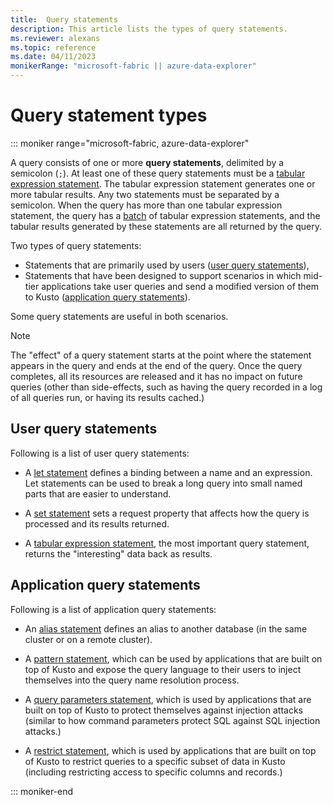 ```yaml
---
title:  Query statements
description: This article lists the types of query statements.
ms.reviewer: alexans
ms.topic: reference
ms.date: 04/11/2023
monikerRange: "microsoft-fabric || azure-data-explorer"
---
```

# Query statement types

::: moniker range="microsoft-fabric, azure-data-explorer"

A query consists of one or more **query statements**, delimited by a semicolon (`;`).
At least one of these query statements must be a [tabular expression statement](tabular-expression-statements.md).
The tabular expression statement generates one or more tabular results. Any two statements must be separated by a semicolon.
When the query has more than one tabular expression statement, the query has a [batch](batches.md) of tabular expression statements, and the tabular results generated by these statements are all returned by the query.

Two types of query statements:

* Statements that are primarily used by users ([user query statements](#user-query-statements)),
* Statements that have been designed to support scenarios in which mid-tier applications take user queries and send a modified version of them to Kusto ([application query statements](#application-query-statements)).

Some query statements are useful in both scenarios.

> [!NOTE]
> The "effect" of a query statement starts at the point where the statement
> appears in the query and ends at the end of the query. Once the query completes,
> all its resources are released and it has no impact on future queries (other than
> side-effects, such as having the query recorded in a log of all queries run,
> or having its results cached.)

## User query statements

Following is a list of user query statements:

* A [let statement](let-statement.md) defines a binding between a name and an expression.
  Let statements can be used to break a long query into small named parts that are easier to
  understand.

* A [set statement](set-statement.md) sets a request property that affects how the query
  is processed and its results returned.

* A [tabular expression statement](tabular-expression-statements.md), the most important
  query statement, returns the "interesting" data back as results.

## Application query statements

Following is a list of application query statements:

* An [alias statement](alias-statement.md) defines an alias to another database
  (in the same cluster or on a remote cluster).

* A [pattern statement](pattern-statement.md), which can be used by applications that are
  built on top of Kusto and expose the query language to their users to inject themselves
  into the query name resolution process.

* A [query parameters statement](query-parameters-statement.md), which is used by applications
  that are built on top of Kusto to protect themselves against injection attacks (similar to
  how command parameters protect SQL against SQL injection attacks.)

* A [restrict statement](restrict-statement.md), which is used by applications that are built
  on top of Kusto to restrict queries to a specific subset of data in Kusto (including restricting
  access to specific columns and records.)

::: moniker-end

